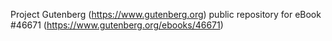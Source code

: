 Project Gutenberg (https://www.gutenberg.org) public repository for eBook #46671 (https://www.gutenberg.org/ebooks/46671)
